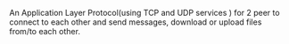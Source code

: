 An Application Layer Protocol(using TCP and UDP services ) for 2 peer to connect to each other and send messages, download or upload files from/to each other. 
